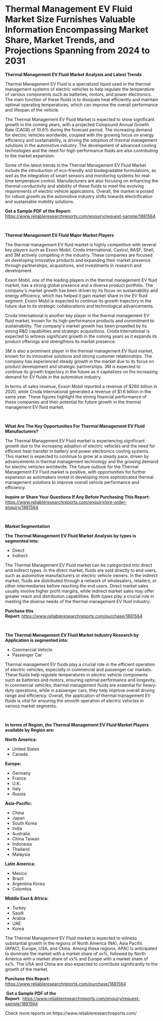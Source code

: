 <p><h1>Thermal Management EV Fluid Market Size Furnishes Valuable Information Encompassing Market Share, Market Trends, and Projections Spanning from 2024 to 2031</h1></p><p><strong>Thermal Management EV Fluid Market Analysis and Latest Trends</strong></p>
<p><p>Thermal Management EV Fluid is a specialized liquid used in the thermal management systems of electric vehicles to help regulate the temperature of various components such as batteries, motors, and power electronics. The main function of these fluids is to dissipate heat efficiently and maintain optimal operating temperatures, which can improve the overall performance and lifespan of the vehicle.</p><p>The Thermal Management EV Fluid Market is expected to show significant growth in the coming years, with a projected Compound Annual Growth Rate (CAGR) of 10.6% during the forecast period. The increasing demand for electric vehicles worldwide, coupled with the growing focus on energy efficiency and sustainability, is driving the adoption of thermal management solutions in the automotive industry. The development of advanced cooling technologies and the need for high-performance fluids are also contributing to the market expansion.</p><p>Some of the latest trends in the Thermal Management EV Fluid Market include the introduction of eco-friendly and biodegradable formulations, as well as the integration of smart sensors and monitoring systems for real-time temperature control. Manufacturers are also focusing on enhancing the thermal conductivity and stability of these fluids to meet the evolving requirements of electric vehicle applications. Overall, the market is poised for robust growth as the automotive industry shifts towards electrification and sustainable mobility solutions.</p></p>
<p><strong>Get a Sample PDF of the Report:&nbsp;</strong> <a href="https://www.reliableresearchreports.com/enquiry/request-sample/1881564">https://www.reliableresearchreports.com/enquiry/request-sample/1881564</a></p>
<p>&nbsp;</p>
<p><strong>Thermal Management EV Fluid Major Market Players</strong></p>
<p><p>The thermal management EV fluid market is highly competitive with several key players such as Exxon Mobil, Croda International, Castrol, BASF, Shell, and 3M actively competing in the industry. These companies are focused on developing innovative products and expanding their market presence through partnerships, acquisitions, and investments in research and development.</p><p>Exxon Mobil, one of the leading players in the thermal management EV fluid market, has a strong global presence and a diverse product portfolio. The company's market growth has been driven by its focus on sustainability and energy efficiency, which has helped it gain market share in the EV fluid segment. Exxon Mobil is expected to continue its growth trajectory in the future due to its strategic collaborations and technological advancements.</p><p>Croda International is another key player in the thermal management EV fluid market, known for its high-performance products and commitment to sustainability. The company's market growth has been propelled by its strong R&D capabilities and strategic acquisitions. Croda International is expected to witness significant growth in the coming years as it expands its product offerings and strengthens its market presence.</p><p>3M is also a prominent player in the thermal management EV fluid market, known for its innovative solutions and strong customer relationships. The company has experienced steady growth in the market due to its focus on product development and strategic partnerships. 3M is expected to continue its growth trajectory in the future as it capitalizes on the increasing demand for EV fluids in the automotive industry.</p><p>In terms of sales revenue, Exxon Mobil reported a revenue of $260 billion in 2020, while Croda International generated a revenue of $1.6 billion in the same year. These figures highlight the strong financial performance of these companies and their potential for future growth in the thermal management EV fluid market.</p></p>
<p>&nbsp;</p>
<p><strong>What Are The Key Opportunities For Thermal Management EV Fluid Manufacturers?</strong></p>
<p><p>The Thermal Management EV Fluid market is experiencing significant growth due to the increasing adoption of electric vehicles and the need for efficient heat transfer in battery and power electronics cooling systems. This market is expected to continue to grow at a steady pace, driven by advancements in thermal management technology and the growing demand for electric vehicles worldwide. The future outlook for the Thermal Management EV Fluid market is positive, with opportunities for further expansion as automakers invest in developing more sophisticated thermal management solutions to improve overall vehicle performance and efficiency.</p></p>
<p><strong>Inquire or Share Your Questions If Any Before Purchasing This Report:</strong> <a href="https://www.reliableresearchreports.com/enquiry/pre-order-enquiry/1881564">https://www.reliableresearchreports.com/enquiry/pre-order-enquiry/1881564</a></p>
<p>&nbsp;</p>
<p><strong>Market Segmentation</strong></p>
<p><strong>The Thermal Management EV Fluid Market Analysis by types is segmented into:</strong></p>
<p><ul><li>Direct</li><li>Indirect</li></ul></p>
<p><p>The Thermal Management EV Fluid market can be categorized into direct and indirect types. In the direct market, fluids are sold directly to end users, such as automotive manufacturers or electric vehicle owners. In the indirect market, fluids are distributed through a network of wholesalers, retailers, or other intermediaries before reaching the end users. Direct market sales usually involve higher profit margins, while indirect market sales may offer greater reach and distribution capabilities. Both types play a crucial role in meeting the diverse needs of the thermal management EV fluid industry.</p></p>
<p><strong>Purchase this Report:&nbsp;</strong><a href="https://www.reliableresearchreports.com/purchase/1881564">https://www.reliableresearchreports.com/purchase/1881564</a></p>
<p>&nbsp;</p>
<p><strong>The Thermal Management EV Fluid Market Industry Research by Application is segmented into:</strong></p>
<p><ul><li>Commercial Vehicle</li><li>Passenger Car</li></ul></p>
<p><p>Thermal management EV fluids play a crucial role in the efficient operation of electric vehicles, especially in commercial and passenger car markets. These fluids help regulate temperatures in electric vehicle components such as batteries and motors, ensuring optimal performance and longevity. In commercial vehicles, thermal management fluids are essential for heavy-duty operations, while in passenger cars, they help improve overall driving range and efficiency. Overall, the application of thermal management EV fluids is vital for ensuring the smooth operation of electric vehicles in various market segments.</p></p>
<p>&nbsp;</p>
<p><strong>In terms of Region, the Thermal Management EV Fluid Market Players available by Region are:</strong></p>
<p>
    <p> <strong> North America: </strong>
        <ul>
            <li>United States</li>
            <li>Canada</li>
        </ul>
        </p> 
    <p> <strong> Europe: </strong>
        <ul>
            <li>Germany</li>
            <li>France</li>
            <li>U.K.</li>
            <li>Italy</li>
            <li>Russia</li>
        </ul>
        </p> 
    <p> <strong> Asia-Pacific: </strong>
        <ul>
            <li>China</li>
            <li>Japan</li>
            <li>South Korea</li>
            <li>India</li>
            <li>Australia</li>
            <li>China Taiwan</li>
            <li>Indonesia</li>
            <li>Thailand</li>
            <li>Malaysia</li>
        </ul>
        </p> 
    <p> <strong> Latin America: </strong>
        <ul>
            <li>Mexico</li>
            <li>Brazil</li>
            <li>Argentina Korea</li>
            <li>Colombia</li>
        </ul>
        </p> 
    <p> <strong> Middle East & Africa: </strong>
        <ul>
            <li>Turkey</li>
            <li>Saudi</li>
            <li>Arabia</li>
            <li>UAE</li>
            <li>Korea</li>
        </ul>
    </p>
    </p>
<p><p>The Thermal Management EV Fluid market is expected to witness substantial growth in the regions of North America (NA), Asia Pacific (APAC), Europe, USA, and China. Among these regions, APAC is anticipated to dominate the market with a market share of xx%, followed by North America with a market share of xx% and Europe with a market share of xx%. The USA and China are also expected to contribute significantly to the growth of the market.</p></p>
<p><strong>Purchase this Report: </strong><a href="https://www.reliableresearchreports.com/purchase/1881564">https://www.reliableresearchreports.com/purchase/1881564</a></p>
<p>&nbsp;<strong>Get a Sample PDF of the Report:&nbsp;&nbsp;</strong><a href="https://www.reliableresearchreports.com/enquiry/request-sample/1881564">https://www.reliableresearchreports.com/enquiry/request-sample/1881564</a></p>
<p><strong></strong></p>
<p>Check more reports on https://www.reliableresearchreports.com/</p>
